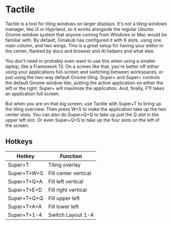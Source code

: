 # Tactile

Tactile is a tool for tiling windows on larger displays. It's not a tiling windows manager, like i3 or Hyprland,
so it works alongside the regular Ubuntu Gnome window system that anyone coming from Windows or Mac would be
familiar with. By default, Omakub has configured it with 6 slots, using one main column, and two wings. This is
a great setup for having your editor in the center, flanked by docs and browser and AI helpers and what else.

You don't need or probably even want to use this when using a smaller laptop, like a Framework 13. On a screen
like that, you're better off either using your applications full-screen and switching between workspaces, or
just using the two-way default Gnome tiling. Super+<arrow left> and Super+<arrow right> controls the default
Gnome window tiler, putting the active application on either the left or the right. Super+<arrow up> will
maximize the application. And, finally, F11 takes an application full screen.

But when you are on that big screen, use Tactile with Super+T to bring up the tiling overview. Then press W+S
to make the application take up the two center slots. You can also do Super+Q+Q to take up just the Q slot in
the upper left slot. Or even Super+Q+S to take up the four slots on the left of the screen.

## Hotkeys

| Hotkey        | Function             |
| ------------- | -------------------- |
| Super+T       | Tiling overlay       |
| Super+T+W+S   | Fill center vertical |
| Super+T+Q+A   | Fill left vertical   |
| Super+T+E+D   | Fill right vertical  |
| Super+T+Q+Q   | Fill upper left      |
| Super+T+A+A   | Fill lower left      |
| Super+T+1-4   | Switch Layout 1-4    |
